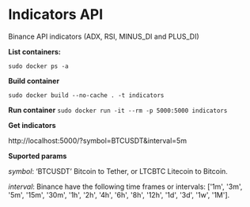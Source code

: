 # Indicators API
Binance API indicators (ADX, RSI, MINUS_DI and PLUS_DI)

**List containers:**

``sudo docker ps -a``

**Build container**

``sudo docker build --no-cache . -t indicators``

**Run container**
``sudo docker run -it --rm -p 5000:5000 indicators``

**Get indicators**

http://localhost:5000/?symbol=BTCUSDT&interval=5m

**Suported params**

*symbol*: ‘BTCUSDT’ Bitcoin to Tether, or LTCBTC Litecoin to Bitcoin.

*interval*: Binance have the following time frames or intervals: ['1m', '3m', '5m', '15m', '30m', '1h', '2h', '4h', '6h', '8h', '12h', '1d', '3d', '1w', '1M'].

